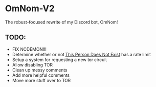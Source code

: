 # OmNom-V2

The robust-focused rewrite of my Discord bot, OmNom!

## TODO:

- FIX NODEMON!!!
- Determine whether or not [This Person Does Not Exist](https://this-person-does-not-exist.com/) has a rate limit
- Setup a system for requesting a new tor circuit
- Allow disabling TOR
- Clean up messy comments
- Add more helpful comments
- Move more stuff over to TOR
